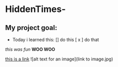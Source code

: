 # HiddenTimes-

## My project goal:
- Today i learned this:
[] do this
[ x ] do that

*this was fun*
**WOO WOO**

[this is a link](http://link.com)
![alt text for an image](link to image.jpg)
